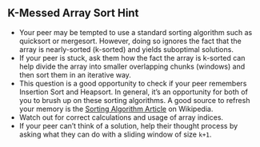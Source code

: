 ## K-Messed Array Sort Hint

- Your peer may be tempted to use a standard sorting algorithm such as quicksort or mergesort. However, doing so ignores the fact that the array is nearly-sorted (k-sorted) and yields suboptimal solutions.
- If your peer is stuck, ask them how the fact the array is k-sorted can help divide the array into smaller overlapping chunks (windows) and then sort them in an iterative way.
- This question is a good opportunity to check if your peer remembers Insertion Sort and Heapsort. In general, it’s an opportunity for both of you to brush up on these sorting algorithms. A good source to refresh your memory is the [Sorting Algorithm Article](https://en.wikipedia.org/wiki/Sorting_algorithm) on Wikipedia.
- Watch out for correct calculations and usage of array indices.
- If your peer can’t think of a solution, help their thought process by asking what they can do with a sliding window of size `k+1`.